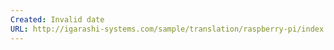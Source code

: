 ```yaml
---
Created: Invalid date
URL: http://igarashi-systems.com/sample/translation/raspberry-pi/index.html
---
```

